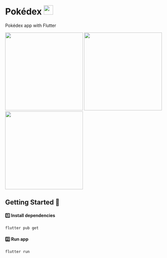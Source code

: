 # Pokédex <img src="https://user-images.githubusercontent.com/55029511/193171511-f675557e-6303-4f34-aa67-b2df4bab6ca8.png" width="30" style="margin: 1rem 0 0" />

Pokédex app with Flutter

<p>
  <img src="https://user-images.githubusercontent.com/55029511/193708816-2495ab30-84c2-4bd4-8516-f512e1848d86.png" width="250">
  <img src="https://user-images.githubusercontent.com/55029511/193708869-47caa83d-1690-4956-8c1a-a1b45add5d45.png" width="250">
  <img src="https://user-images.githubusercontent.com/55029511/193709282-d7fc3812-65ba-4a28-b2e4-f5bac3c8e082.png" width="250">
</p>

## Getting Started :rocket:

#### :one: Install dependencies

```flutter
flutter pub get
```
#### :two: Run app

```flutter
flutter run
```
